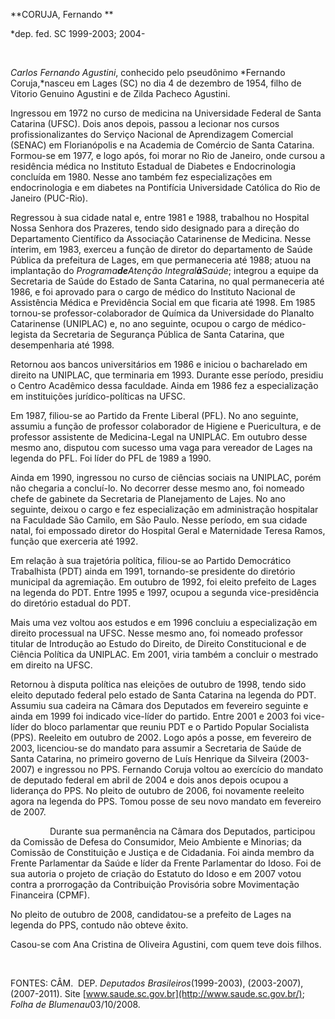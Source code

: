 **CORUJA, Fernando **

\*dep. fed. SC 1999-2003; 2004-

 

*Carlos Fernando Agustini*, conhecido pelo pseudônimo *Fernando
Coruja,*nasceu em Lages (SC) no dia 4 de dezembro de 1954, filho de
Vitorio Genuino Agustini e de Zilda Pacheco Agustini.

Ingressou em 1972 no curso de medicina na Universidade Federal de Santa
Catarina (UFSC). Dois anos depois, passou a lecionar nos cursos
profissionalizantes do Serviço Nacional de Aprendizagem Comercial
(SENAC) em Florianópolis e na Academia de Comércio de Santa Catarina.
Formou-se em 1977, e logo após, foi morar no Rio de Janeiro, onde cursou
a residência médica no Instituto Estadual de Diabetes e Endocrinologia
concluída em 1980. Nesse ano também fez especializações em
endocrinologia e em diabetes na Pontifícia Universidade Católica do Rio
de Janeiro (PUC-Rio).

Regressou à sua cidade natal e, entre 1981 e 1988, trabalhou no Hospital
Nossa Senhora dos Prazeres, tendo sido designado para a direção do
Departamento Científico da Associação Catarinense de Medicina. Nesse
ínterim, em 1983, exerceu a função de diretor do departamento de Saúde
Pública da prefeitura de Lages, em que permaneceria até 1988; atuou na
implantação do *Programa*****de*****Atenção Integral*****à*****Saúde*;
integrou a equipe da Secretaria de Saúde do Estado de Santa Catarina, no
qual permaneceria até 1986, e foi aprovado para o cargo de médico do
Instituto Nacional de Assistência Médica e Previdência Social em que
ficaria até 1998. Em 1985 tornou-se professor-colaborador de Química da
Universidade do Planalto Catarinense (UNIPLAC) e, no ano seguinte,
ocupou o cargo de médico-legista da Secretaria de Segurança Pública de
Santa Catarina, que desempenharia até 1998.

Retornou aos bancos universitários em 1986 e iniciou o bacharelado em
direito na UNIPLAC, que terminaria em 1993. Durante esse período,
presidiu o Centro Acadêmico dessa faculdade. Ainda em 1986 fez a
especialização em instituições jurídico-políticas na UFSC.

Em 1987, filiou-se ao Partido da Frente Liberal (PFL). No ano seguinte,
assumiu a função de professor colaborador de Higiene e Puericultura, e
de professor assistente de Medicina-Legal na UNIPLAC. Em outubro desse
mesmo ano, disputou com sucesso uma vaga para vereador de Lages na
legenda do PFL. Foi líder do PFL de 1989 a 1990.

Ainda em 1990, ingressou no curso de ciências sociais na UNIPLAC, porém
não chegaria a concluí-lo. No decorrer desse mesmo ano, foi nomeado
chefe de gabinete da Secretaria de Planejamento de Lajes. No ano
seguinte, deixou o cargo e fez especialização em administração
hospitalar na Faculdade São Camilo, em São Paulo. Nesse período, em sua
cidade natal, foi empossado diretor do Hospital Geral e Maternidade
Teresa Ramos, função que exerceria até 1992.

Em relação à sua trajetória política, filiou-se ao Partido Democrático
Trabalhista (PDT) ainda em 1991, tornando-se presidente do diretório
municipal da agremiação. Em outubro de 1992, foi eleito prefeito de
Lages na legenda do PDT. Entre 1995 e 1997, ocupou a segunda
vice-presidência do diretório estadual do PDT.

Mais uma vez voltou aos estudos e em 1996 concluiu a especialização em
direito processual na UFSC. Nesse mesmo ano, foi nomeado professor
titular de Introdução ao Estudo do Direito, de Direito Constitucional e
de Ciência Política da UNIPLAC. Em 2001, viria também a concluir o
mestrado em direito na UFSC.

Retornou à disputa política nas eleições de outubro de 1998, tendo sido
eleito deputado federal pelo estado de Santa Catarina na legenda do PDT.
Assumiu sua cadeira na Câmara dos Deputados em fevereiro seguinte e
ainda em 1999 foi indicado vice-líder do partido. Entre 2001 e 2003 foi
vice-líder do bloco parlamentar que reuniu PDT e o Partido Popular
Socialista (PPS). Reeleito em outubro de 2002. Logo após a posse, em
fevereiro de 2003, licenciou-se do mandato para assumir a Secretaria de
Saúde de Santa Catarina, no primeiro governo de Luís Henrique da
Silveira (2003-2007) e ingressou no PPS. Fernando Coruja voltou ao
exercício do mandato de deputado federal em abril de 2004 e dois anos
depois ocupou a liderança do PPS. No pleito de outubro de 2006, foi
novamente reeleito agora na legenda do PPS. Tomou posse de seu novo
mandato em fevereiro de 2007.

                Durante sua permanência na Câmara dos Deputados,
participou da Comissão de Defesa do Consumidor, Meio Ambiente e
Minorias; da Comissão de Constituição e Justiça e de Cidadania. Foi
ainda membro da Frente Parlamentar da Saúde e líder da Frente
Parlamentar do Idoso. Foi de sua autoria o projeto de criação do
Estatuto do Idoso e em 2007 votou contra a prorrogação da Contribuição
Provisória sobre Movimentação Financeira (CPMF).

No pleito de outubro de 2008, candidatou-se a prefeito de Lages na
legenda do PPS, contudo não obteve êxito.

Casou-se com Ana Cristina de Oliveira Agustini, com quem teve dois
filhos.

 

FONTES: CÂM.  DEP. *Deputados Brasileiros*(1999-2003), (2003-2007),
(2007-2011). Site [www.saude.sc.gov.br](http://www.saude.sc.gov.br/);
*Folha de Blumenau*03/10/2008.

 
